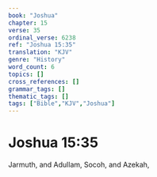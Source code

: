 ```yaml
---
book: "Joshua"
chapter: 15
verse: 35
ordinal_verse: 6238
ref: "Joshua 15:35"
translation: "KJV"
genre: "History"
word_count: 6
topics: []
cross_references: []
grammar_tags: []
thematic_tags: []
tags: ["Bible","KJV","Joshua"]
---
```


# Joshua 15:35

Jarmuth, and Adullam, Socoh, and Azekah,
